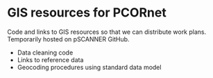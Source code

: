 # GIS resources for PCORnet
Code and links to GIS resources so that we can distribute work plans. Temporarily hosted on pSCANNER GitHub.

- Data cleaning code
- Links to reference data
- Geocoding procedures using standard data model
